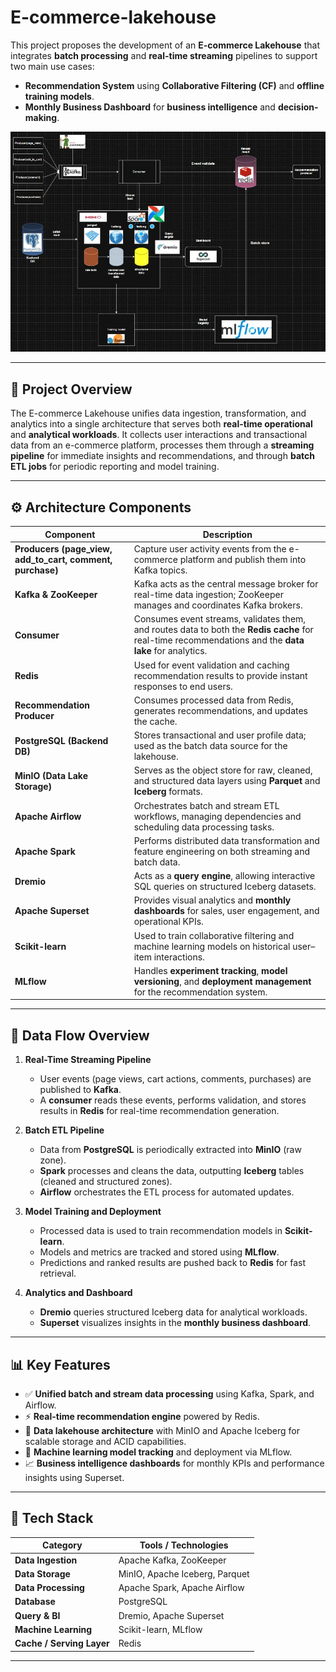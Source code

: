 # E-commerce-lakehouse

This project proposes the development of an **E-commerce Lakehouse** that integrates **batch processing** and **real-time streaming** pipelines to support two main use cases:

* **Recommendation System** using **Collaborative Filtering (CF)** and **offline training models**.
* **Monthly Business Dashboard** for **business intelligence** and **decision-making**.

<p align="center">
  <img src="./image/architect.jpg" alt="Full architect" width="800"/>
</p>

---

## 🧠 Project Overview

The E-commerce Lakehouse unifies data ingestion, transformation, and analytics into a single architecture that serves both **real-time operational** and **analytical workloads**.
It collects user interactions and transactional data from an e-commerce platform, processes them through a **streaming pipeline** for immediate insights and recommendations, and through **batch ETL jobs** for periodic reporting and model training.

---

## ⚙️ Architecture Components

| Component                                                 | Description                                                                                                                                            |
| --------------------------------------------------------- | ------------------------------------------------------------------------------------------------------------------------------------------------------ |
| **Producers (page_view, add_to_cart, comment, purchase)** | Capture user activity events from the e-commerce platform and publish them into Kafka topics.                                                          |
| **Kafka & ZooKeeper**                                     | Kafka acts as the central message broker for real-time data ingestion; ZooKeeper manages and coordinates Kafka brokers.                                |
| **Consumer**                                              | Consumes event streams, validates them, and routes data to both the **Redis cache** for real-time recommendations and the **data lake** for analytics. |
| **Redis**                                                 | Used for event validation and caching recommendation results to provide instant responses to end users.                                                |
| **Recommendation Producer**                               | Consumes processed data from Redis, generates recommendations, and updates the cache.                                                                  |
| **PostgreSQL (Backend DB)**                               | Stores transactional and user profile data; used as the batch data source for the lakehouse.                                                           |
| **MinIO (Data Lake Storage)**                             | Serves as the object store for raw, cleaned, and structured data layers using **Parquet** and **Iceberg** formats.                                     |
| **Apache Airflow**                                        | Orchestrates batch and stream ETL workflows, managing dependencies and scheduling data processing tasks.                                               |
| **Apache Spark**                                          | Performs distributed data transformation and feature engineering on both streaming and batch data.                                                     |
| **Dremio**                                                | Acts as a **query engine**, allowing interactive SQL queries on structured Iceberg datasets.                                                           |
| **Apache Superset**                                       | Provides visual analytics and **monthly dashboards** for sales, user engagement, and operational KPIs.                                                 |
| **Scikit-learn**                                          | Used to train collaborative filtering and machine learning models on historical user–item interactions.                                                |
| **MLflow**                                                | Handles **experiment tracking**, **model versioning**, and **deployment management** for the recommendation system.                                    |

---

## 🔁 Data Flow Overview

1. **Real-Time Streaming Pipeline**

   * User events (page views, cart actions, comments, purchases) are published to **Kafka**.
   * A **consumer** reads these events, performs validation, and stores results in **Redis** for real-time recommendation generation.

2. **Batch ETL Pipeline**

   * Data from **PostgreSQL** is periodically extracted into **MinIO** (raw zone).
   * **Spark** processes and cleans the data, outputting **Iceberg** tables (cleaned and structured zones).
   * **Airflow** orchestrates the ETL process for automated updates.

3. **Model Training and Deployment**

   * Processed data is used to train recommendation models in **Scikit-learn**.
   * Models and metrics are tracked and stored using **MLflow**.
   * Predictions and ranked results are pushed back to **Redis** for fast retrieval.

4. **Analytics and Dashboard**

   * **Dremio** queries structured Iceberg data for analytical workloads.
   * **Superset** visualizes insights in the **monthly business dashboard**.

---

## 📊 Key Features

* ✅ **Unified batch and stream data processing** using Kafka, Spark, and Airflow.
* ⚡ **Real-time recommendation engine** powered by Redis.
* 🧱 **Data lakehouse architecture** with MinIO and Apache Iceberg for scalable storage and ACID capabilities.
* 🧠 **Machine learning model tracking** and deployment via MLflow.
* 📈 **Business intelligence dashboards** for monthly KPIs and performance insights using Superset.

---

## 🧰 Tech Stack

| Category                  | Tools / Technologies           |
| ------------------------- | ------------------------------ |
| **Data Ingestion**        | Apache Kafka, ZooKeeper        |
| **Data Storage**          | MinIO, Apache Iceberg, Parquet |
| **Data Processing**       | Apache Spark, Apache Airflow   |
| **Database**              | PostgreSQL                     |
| **Query & BI**            | Dremio, Apache Superset        |
| **Machine Learning**      | Scikit-learn, MLflow           |
| **Cache / Serving Layer** | Redis                          |

---

